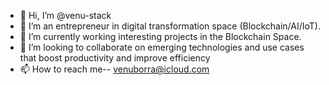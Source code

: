 - 👋 Hi, I’m @venu-stack
- 👀 I’m an entrepreneur in digital transformation space (Blockchain/AI/IoT).
- 🌱 I’m currently working interesting projects in the Blockchain Space.
- 💞️ I’m looking to collaborate on emerging technologies and use cases that boost productivity and improve efficiency
- 📫 How to reach me-- venuborra@icloud.com

<!---
venu-stack/venu-stack is a ✨ special ✨ repository because its `README.md` (this file) appears on your GitHub profile.
You can click the Preview link to take a look at your changes.
--->
